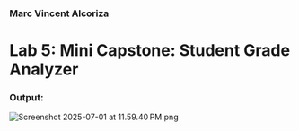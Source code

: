 ### Marc Vincent Alcoriza

# Lab 5: Mini Capstone: Student Grade Analyzer


### Output:

![Screenshot 2025-07-01 at 11.59.40 PM.png](Screenshot%202025-07-01%20at%2011.59.40%E2%80%AFPM.png)